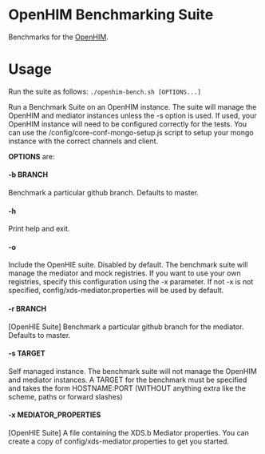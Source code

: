OpenHIM Benchmarking Suite
==========================

Benchmarks for the [OpenHIM](http://openhim.org).

# Usage

Run the suite as follows: `./openhim-bench.sh [OPTIONS...]`

Run a Benchmark Suite on an OpenHIM instance. The suite will manage the OpenHIM and mediator instances unless the -s option is used. If used, your OpenHIM instance will need to be configured correctly for the tests. You can use the /config/core-conf-mongo-setup.js script to setup your mongo instance with the correct channels and client.

**OPTIONS** are:
#### -b BRANCH
Benchmark a particular github branch. Defaults to master.

#### -h 
Print help and exit.

#### -o
Include the OpenHIE suite. Disabled by default. The benchmark suite will manage the mediator and mock registries. If you want to use your own registries, specify this configuration using the -x parameter. If not -x is not specified, config/xds-mediator.properties will be used by default.

#### -r BRANCH
[OpenHIE Suite] Benchmark a particular github branch for the mediator. Defaults to master.

#### -s TARGET
Self managed instance. The benchmark suite will not manage the OpenHIM and mediator instances. A TARGET for the benchmark must be specified and takes the form HOSTNAME:PORT (WITHOUT anything extra like the scheme, paths or forward slashes)

#### -x MEDIATOR_PROPERTIES
[OpenHIE Suite] A file containing the XDS.b Mediator properties. You can create a copy of config/xds-mediator.properties to get you started.
